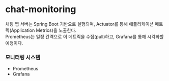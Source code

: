 # chat-monitoring

채팅 앱 서버는 Spring Boot 기반으로 실행되며, Actuator를 통해 애플리케이션 메트릭(Application Metrics)을 노출한다.  
Prometheus는 일정 간격으로 이 메트릭을 수집(pull)하고, Grafana를 통해 시각화할 예정이다.  

### 모니터링 시스템
* Prometheus
* Grafana
